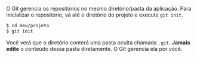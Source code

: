 O Git gerencia os repositórios no mesmo diretório/pasta da aplicação. Para
inicializar o repositório, vá até o diretório do projeto e execute `git init`.

```sh
$ cd meu/projeto
$ git init
```

Você verá que o diretório conterá uma pasta oculta chamada `.git`.
**Jamais edite** o conteúdo dessa pasta diretamente. O Git gerencia ela por
você.
